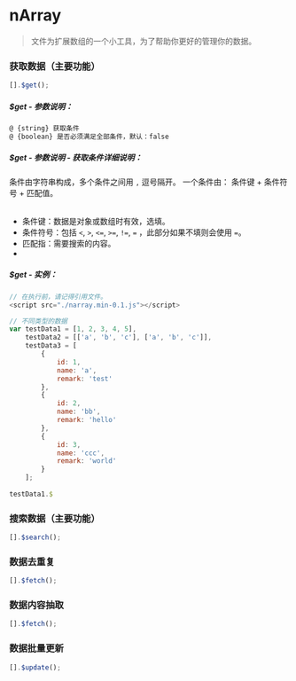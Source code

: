 # nArray
> 文件为扩展数组的一个小工具，为了帮助你更好的管理你的数据。

### 获取数据（主要功能）
```javascript
[].$get();
```

##### $get - 参数说明：
```javascript
@ {string} 获取条件
@ {boolean} 是否必须满足全部条件，默认：false
```

##### $get - 参数说明 - 获取条件详细说明：
条件由字符串构成，多个条件之间用 `,` 逗号隔开。
一个条件由： 条件键 + 条件符号 + 匹配值。
<br /><br />
* 条件键：数据是对象或数组时有效，选填。
* 条件符号：包括 `<`, `>`, `<=`, `>=`, `!=`, `=` ，此部分如果不填则会使用 `=`。
* 匹配指：需要搜索的内容。
* 

##### $get - 实例：
```javascript
// 在执行前，请记得引用文件。
<script src="./narray.min-0.1.js"></script>

// 不同类型的数据
var testData1 = [1, 2, 3, 4, 5],
    testData2 = [['a', 'b', 'c'], ['a', 'b', 'c']],
    testData3 = [
        {
            id: 1,
            name: 'a',
            remark: 'test'
        },
        {
            id: 2,
            name: 'bb',
            remark: 'hello'
        },
        {
            id: 3,
            name: 'ccc',
            remark: 'world'
        }
    ];
    
testData1.$
```




### 搜索数据（主要功能）

```javascript
[].$search();
```

### 数据去重复

```javascript
[].$fetch();
```

### 数据内容抽取

```javascript
[].$fetch();
```

### 数据批量更新

```javascript
[].$update();
```
